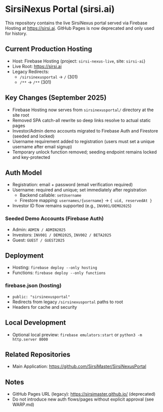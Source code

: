 # SirsiNexus Portal (sirsi.ai)

This repository contains the live SirsiNexus portal served via Firebase Hosting at https://sirsi.ai. GitHub Pages is now deprecated and only used for history.

## Current Production Hosting
- Host: Firebase Hosting (project: `sirsi-nexus-live`, site: `sirsi-ai`)
- Live Root: https://sirsi.ai
- Legacy Redirects:
  - `/sirsinexusportal` -> `/` (301)
  - `/**` -> `/**` (301)

## Key Changes (September 2025)
- Firebase Hosting now serves from `sirsinexusportal/` directory at the site root
- Removed SPA catch-all rewrite so deep links resolve to actual static pages
- Investor/Admin demo accounts migrated to Firebase Auth and Firestore (seeded and locked)
- Username requirement added to registration (users must set a unique username after email signup)
- Temporary unlock function removed; seeding endpoint remains locked and key-protected

## Auth Model
- Registration: email + password (email verification required)
- Username: required and unique; set immediately after registration
  - Backend callable: `setUsername`
  - Firestore mapping: `usernames/{username}` -> `{ uid, reservedAt }`
- Investor ID flow remains supported (e.g., `INV001/DEMO2025`)

### Seeded Demo Accounts (Firebase Auth)
- Admin: `ADMIN / ADMIN2025`
- Investors: `INV001 / DEMO2025`, `INV002 / BETA2025`
- Guest: `GUEST / GUEST2025`

## Deployment
- Hosting: `firebase deploy --only hosting`
- Functions: `firebase deploy --only functions`

### firebase.json (hosting)
- `public: "sirsinexusportal"`
- Redirects from legacy `/sirsinexusportal` paths to root
- Headers for cache and security

## Local Development
- Optional local preview: `firebase emulators:start` or `python3 -m http.server 8000`

## Related Repositories
- Main Application: https://github.com/SirsiMaster/SirsiNexusPortal

## Notes
- GitHub Pages URL (legacy): https://sirsimaster.github.io/ (deprecated)
- Do not introduce new auth flows/pages without explicit approval (see WARP.md)
